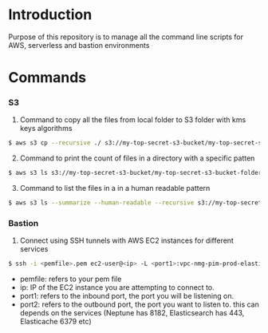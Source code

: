 # Introduction

Purpose of this repository is to manage all the command line scripts for AWS, serverless and bastion environments

# Commands

### S3

1. Command to copy all the files from local folder to S3 folder with kms keys algorithms
```sh
$ aws s3 cp --recursive ./ s3://my-top-secret-s3-bucket/my-top-secret-s3-bucket-folder/ --sse aws:kms --sse-kms-key-id arn:aws:kms:<enter-kms-key-here> --profile my-profile
```

2. Command to print the count of files in a directory with a specific patten
```sh
$ aws s3 ls s3://my-top-secret-s3-bucket/my-top-secret-s3-bucket-folder/ --recursive --profile my-profile | grep 'Specific_Pattern' | wc -l
```

3. Command to list the files in a in a human readable pattern
```sh
$ aws s3 ls --summarize --human-readable --recursive s3://my-top-secret-s3-bucket/my-top-secret-s3-bucket-folder --profile my-profile
```

### Bastion

1. Connect using SSH tunnels with AWS EC2 instances for different services
```sh
$ ssh -i <pemfile>.pem ec2-user@<ip> -L <port1>:vpc-nmg-pim-prod-elasticsearch-4bvzvuusickyvdokjq5s65227q.us-west-2.es.amazonaws.com:<port2>
```
* pemfile: refers to your pem file 
* ip: IP of the EC2 instance you are attempting to connect to.
* port1: refers to the inbound port, the port you will be listening on.
* port2: refers to the outbound port, the port you want to listen to. this can depends on the services (Neptune has 8182, Elasticsearch has 443, Elasticache 6379 etc)